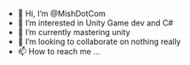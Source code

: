 - 👋 Hi, I’m @MishDotCom
- 👀 I’m interested in Unity Game dev and C#
- 🌱 I’m currently mastering unity
- 💞️ I’m looking to collaborate on nothing really
- 📫 How to reach me ...

<!---
MishDotCom/MishDotCom is a ✨ special ✨ repository because its `README.md` (this file) appears on your GitHub profile.
You can click the Preview link to take a look at your changes.
--->
